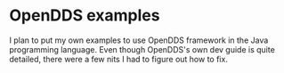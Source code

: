 # OpenDDS examples

I plan to put my own examples to use OpenDDS framework in the Java programming language. Even though OpenDDS's own dev guide is quite detailed, there were a few nits I had to figure out how to fix. 

